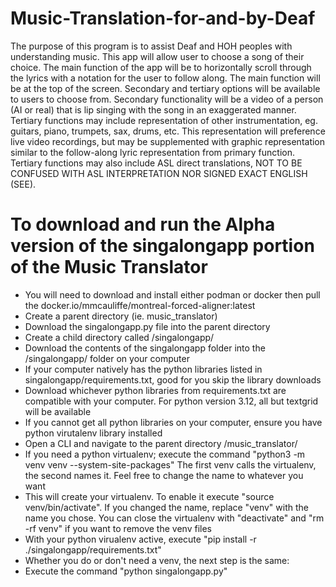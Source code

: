 # Music-Translation-for-and-by-Deaf

The purpose of this program is to assist Deaf and HOH peoples with understanding music. 
This app will allow user to choose a song of their choice.
The main function of the app will be to horizontally scroll through the lyrics with a notation for the user to follow along.
The main function will be at the top of the screen.
Secondary and tertiary options will be available to users to choose from.
Secondary functionality will be a video of a person (AI or real) that is lip singing with the song in an exaggerated manner.
Tertiary functions may include representation of other instrumentation, eg. guitars, piano, trumpets, sax, drums, etc. This representation will preference live video recordings, but may be supplemented with graphic representation similar to the follow-along lyric representation from primary function.
Tertiary functions may also include ASL direct translations, NOT TO BE CONFUSED WITH ASL INTERPRETATION NOR SIGNED EXACT ENGLISH (SEE).

# To download and run the Alpha version of the singalongapp portion of the Music Translator
* You will need to download and install either podman or docker then pull the docker.io/mmcauliffe/montreal-forced-aligner:latest
* Create a parent directory (ie. music_translator)
* Download the singalongapp.py file into the parent directory
* Create a child directory called /singalongapp/
* Download the contents of the singalongapp folder into the /singalongapp/ folder on your computer
* If your computer natively has the python libraries listed in singalongapp/requirements.txt, good for you skip the library downloads
* Download whichever python libraries from requirements.txt are compatible with your computer. For python version 3.12, all but textgrid will be available
* If you cannot get all python libraries on your computer, ensure you have python virutalenv library installed
* Open a CLI and navigate to the parent directory /music_translator/
* If you need a python virtualenv; execute the command "python3 -m venv venv --system-site-packages" The first venv calls the virtualenv, the second names it. Feel free to change the name to whatever you want
* This will create your virtualenv. To enable it execute "source venv/bin/activate". If you changed the name, replace "venv" with the name you chose. You can close the virtualenv with "deactivate" and "rm -rf venv" if you want to remove the venv files
* With your python virualenv active, execute "pip install -r ./singalongapp/requirements.txt"
* Whether you do or don't need a venv, the next step is the same:
* Execute the command "python singalongapp.py"
